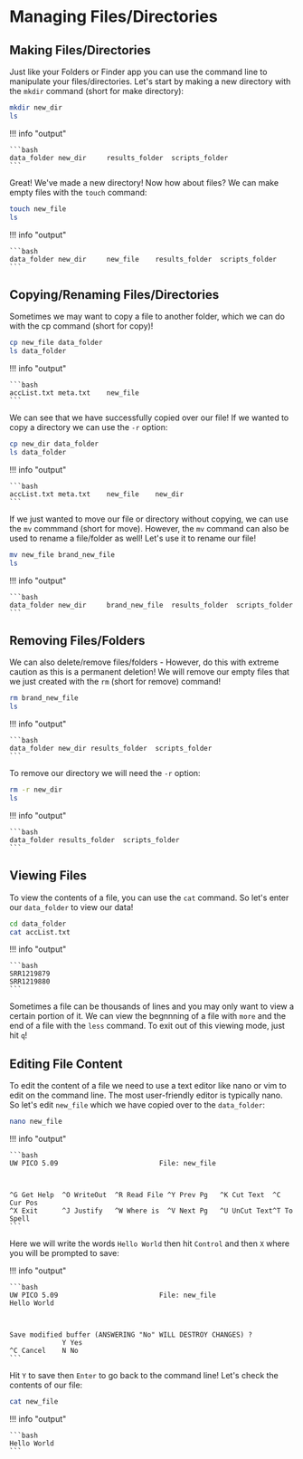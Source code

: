 # Managing Files/Directories

## Making Files/Directories

Just like your Folders or Finder app you can use the command line to manipulate your files/directories. Let's start by making a new directory with the `mkdir` command  (short for make directory):

```bash
mkdir new_dir
ls
```

!!! info "output"

    ```bash
    data_folder	new_dir		results_folder	scripts_folder
    ```
Great! We've made a new directory! Now how about files? We can make empty files with the `touch` command:

```bash
touch new_file
ls
```

!!! info "output"

    ```bash
    data_folder	new_dir		new_file	results_folder	scripts_folder
    ```
## Copying/Renaming Files/Directories

Sometimes we may want to copy a file to another folder, which we can do with the cp command (short for copy)!

```bash
cp new_file data_folder
ls data_folder
```

!!! info "output"

    ```bash
    accList.txt	meta.txt	new_file
    ```
We can see that we have successfully copied over our file! If we wanted to copy a directory we can use the `-r` option:

```bash
cp new_dir data_folder
ls data_folder
```

!!! info "output"

    ```bash
    accList.txt	meta.txt	new_file	new_dir
    ```
    
If we just wanted to move our file or directory without copying, we can use the `mv` commmand (short for move). However, the `mv` command can also be used to rename a file/folder as well! Let's use it to rename our file!

```bash
mv new_file brand_new_file
ls
```

!!! info "output"

    ```bash
    data_folder	new_dir		brand_new_file	results_folder	scripts_folder
    ```

## Removing Files/Folders

We can also delete/remove files/folders - However, do this with extreme caution as this is a permanent deletion! We will remove our empty files that we just created with the `rm` (short for remove) command!

```bash
rm brand_new_file
ls
```

!!! info "output"

    ```bash
    data_folder	new_dir	results_folder	scripts_folder
    ```
To remove our directory we will need the `-r` option:

```bash
rm -r new_dir
ls
```

!!! info "output"

    ```bash
    data_folder	results_folder	scripts_folder
    ```

## Viewing Files

To view the contents of a file, you can use the `cat` command. So let's enter our `data_folder` to view our data!

```bash
cd data_folder
cat accList.txt
```

!!! info "output"

    ```bash
    SRR1219879	
    SRR1219880
    ```
    
Sometimes a file can be thousands of lines and you may only want to view  a certain portion of it. We can view the begnnning of a file with `more` and the end of a file with the `less` command. To exit out of this viewing mode, just hit `q`!

## Editing File Content

To edit the content of a file we need to use a text editor like nano or vim to edit on the command line. The most user-friendly editor is typically nano. So let's edit `new_file` which we have copied over to the `data_folder`:

```bash
nano new_file
```

!!! info "output"

    ```bash
    UW PICO 5.09                         File: new_file                           



    ^G Get Help  ^O WriteOut  ^R Read File ^Y Prev Pg   ^K Cut Text  ^C Cur Pos   
    ^X Exit      ^J Justify   ^W Where is  ^V Next Pg   ^U UnCut Text^T To Spell  
    ```
    
Here we will write the words `Hello World` then hit `Control` and then `X` where you will be prompted to save:

!!! info "output"

    ```bash
    UW PICO 5.09                         File: new_file 
    Hello World



    Save modified buffer (ANSWERING "No" WILL DESTROY CHANGES) ?                    
                 Y Yes                                                            
    ^C Cancel    N No  
    ```
    
Hit `Y` to save then `Enter` to go back to the command line! Let's check the contents of our file:

```bash
cat new_file
```


!!! info "output"

    ```bash
    Hello World
    ```

